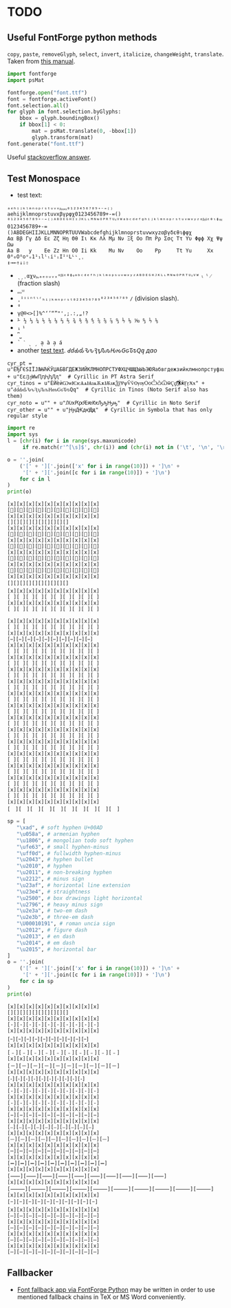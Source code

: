 # TODO

## Useful FontForge python methods

`copy`, `paste`, `removeGlyph`, `select`, `invert`, `italicize`, `changeWeight`, `translate`. Taken from [this manual](https://fontforge.github.io/python.html).

```py
import fontforge
import psMat

fontforge.open("font.ttf")
font = fontforge.activeFont()
font.selection.all()
for glyph in font.selection.byGlyphs:
    bbox = glyph.boundingBox()
    if bbox[1] < 0:
        mat = psMat.translate(0, -bbox[1])
        glyph.transform(mat)
font.generate("font.ttf")
```

Useful [stackoverflow answer](https://stackoverflow.com/questions/14557944/downsizing-an-otf-font-by-removing-glyphs/34132900#34132900).


## Test Monospace

* test text:

```
ₐₑₕᵢⱼₖₗₘₙₒₚᵣₛₜᵤᵥₓᵦᵧᵨᵩᵪ₀₁₂₃₄₅₆₇₈₉₊₋₌₍₎
aehijklmnoprstuvxβγρφχ0123456789+-=()
⁰¹²³⁴⁵⁶⁷⁸⁹⁺⁻⁼⁽⁾ᴬᴮᴰᴱᴳᴴᴵᶦᴶᴷᴸᶫᴹᴺᶰᴼᴾᴿᵀᵁᶸⱽᵂᵃᵇᶜᵈᵉᶠᵍʰⁱʲᵏˡᵐⁿᵒᵖʳˢᵗᵘᵛʷˣʸᶻᵅᵝᵞᵟᵋᶿᶥᶲᵠᵡ
0123456789+-=()ABDEGHIIJKLLMNNOPRTUUVWabcdefghijklmnoprstuvwxyzαβγδεθιϕφχ
Αα Ββ Γγ Δδ Εε Ζζ Ηη Θθ Ιι Κκ Λλ Μμ Νν Ξξ Οο Ππ Ρρ Σσς Ττ Υυ Φφϕ Χχ Ψψ Ωω
Aa B   y    Ee Zz Hn O0 Ii Kk    Mu Nv    Oo    Pp     Tt Yu     Xx      
0⁰₀Oᴼoᵒₒ1¹₁lˡₗiⁱᵢIᴵᶦLᴸᶫ˳ˌ
↕→←↑↓⇩⇧
```

* `ˎˏˌαχνᵦᵩₐₑₒᵤᵥₓᵅᵝᵟᵋᶿᶲᵠᵃᵇᶜᵈᵉᶠʰʲᵏˡᵐᵒᵖˢᵘᵛʷˣʸᶻᴬᴮᴰᴱᴳᴴᴶᴷᴸᶫᴹᴺᶰᴼᴾᴿᵀᵁᶸⱽᵂ` `ₗ` `ˡ` `⁄` (fraction slash)
* `ᵨᵧᵪᵞᵡ`
* `˳ᴵᶦⁱⁿᵗᶥʳₕᵢⱼₖₘₙₚᵣₛₜ₀₂₃₄₅₆₇₈₉⁰²³⁴⁵⁶⁷⁸⁹` `∕` (division slash).
* `ᵍ`
* `γ@®<>[]%^‘’“”"',;.:‚„!?`
* `⅟ ½ ⅓ ¼ ⅕ ⅙ ⅛ ⅔ ⅖ ¾ ⅗ ⅜ ⅘ ⅚ ⅝ ⅞ ↉ ⅐ ⅑ ⅒ ↉ ⅐ ⅑`
* `₁` `¹`
* `⎴⎵`
* `` ` ˋ ˎ ˏ a̖ à a̗ á ``
* another [test text](https://github.com/kiwi0fruit/sugartex/blob/master/sugartex.md).
*ԀԁԂԃԄԅԆԇԈԉԊԋԌԍԎԏԚԛ  даo*
```
cyr_pt = u"ЁЂЃЄЅІЇЈЉЊЋЌЎЏАБВГДЕЖЗИЙКЛМНОПРСТУФХЦЧШЩЪЫЬЭЮЯабвгдежзийклмнопрстуфхцчшщъыьэюяёђѓєѕіїјљњћќўџѢѣѲѳѴѵҊҋҌҍҎҏҐґҒғҔҕҖҗҘҙҚқҜҝҞҟҠҡҢңҤҥҦҧҨҩҪҫҬҭҮүҰұҲҳҴҵҶҷҸҹҺһҼҽҾҿӀӃӄӅӆӇӈӉӊӋӌӍӎӏӐӑӒӓӔӕӖӗӘәӚӛӜӝӞӟӠӡӢӣӤӥӦӧӨөӪӫӬӭӮӯӰӱӲӳӴӵӶӷӸӹӼӽ" + u"ԐԑԒԓԜԝԤԥԦԧԮԯ"  # Cyrillic in PT Astra Serif
cyr_tinos = u"ЀЍѐѝѠѡѤѥѦѧѨѩѪѫѬѭѮѯѰѱѶѷѸѹѺѻѼѽѾѿҀҁ҂҃҄҅҆҇҈҉ӁӂӺӻӾӿ" + u"ԀԁԂԃԄԅԆԇԈԉԊԋԌԍԎԏԚԛ"  # Cyrillic in Tinos (Noto Serif also has them)
cyr_noto = u"" + u"ԔԕԖԗԘԙԞԟԠԡԢԣ"  # Cyrillic in Noto Serif
cyr_other = u"" + u"ԨԩԪԫԬԭ"  # Cyrillic in Symbola that has only regular style

```

```py
import re
import sys
l = [chr(i) for i in range(sys.maxunicode)
     if re.match(r'^[\s]$', chr(i)) and (chr(i) not in ('\t', '\n', '\r', ' '))]

o = ''.join(
    ('[' + ']['.join(['x' for i in range(10)]) + ']\n' +
     '[' + ']['.join([c for i in range(10)]) + ']\n')
    for c in l
)
print(o)
```

```
[x][x][x][x][x][x][x][x][x][x]
[][][][][][][][][][]
[x][x][x][x][x][x][x][x][x][x]
[][][][][][][][][][]
[x][x][x][x][x][x][x][x][x][x]
[][][][][][][][][][]
[x][x][x][x][x][x][x][x][x][x]
[][][][][][][][][][]
[x][x][x][x][x][x][x][x][x][x]
[][][][][][][][][][]
[x][x][x][x][x][x][x][x][x][x]
[][][][][][][][][][]
[x][x][x][x][x][x][x][x][x][x]
[][][][][][][][][][]
[x][x][x][x][x][x][x][x][x][x]
[ ][ ][ ][ ][ ][ ][ ][ ][ ][ ]
[x][x][x][x][x][x][x][x][x][x]
[ ][ ][ ][ ][ ][ ][ ][ ][ ][ ]

[x][x][x][x][x][x][x][x][x][x]
[ ][ ][ ][ ][ ][ ][ ][ ][ ][ ]
[x][x][x][x][x][x][x][x][x][x]
[ ][ ][ ][ ][ ][ ][ ][ ][ ][ ]
[x][x][x][x][x][x][x][x][x][x]
[ ][ ][ ][ ][ ][ ][ ][ ][ ][ ]
[x][x][x][x][x][x][x][x][x][x]
[ ][ ][ ][ ][ ][ ][ ][ ][ ][ ]
[x][x][x][x][x][x][x][x][x][x]
[ ][ ][ ][ ][ ][ ][ ][ ][ ][ ]
[x][x][x][x][x][x][x][x][x][x]
[ ][ ][ ][ ][ ][ ][ ][ ][ ][ ]
[x][x][x][x][x][x][x][x][x][x]
[ ][ ][ ][ ][ ][ ][ ][ ][ ][ ]
[x][x][x][x][x][x][x][x][x][x]
[ ][ ][ ][ ][ ][ ][ ][ ][ ][ ]
[x][x][x][x][x][x][x][x][x][x]
[ ][ ][ ][ ][ ][ ][ ][ ][ ][ ]
[x][x][x][x][x][x][x][x][x][x]
[ ][ ][ ][ ][ ][ ][ ][ ][ ][ ]
[x][x][x][x][x][x][x][x][x][x]
[ ][ ][ ][ ][ ][ ][ ][ ][ ][ ]
[x][x][x][x][x][x][x][x][x][x]
[ ][ ][ ][ ][ ][ ][ ][ ][ ][ ]
[x][x][x][x][x][x][x][x][x][x]
[ ][ ][ ][ ][ ][ ][ ][ ][ ][ ]
[x][x][x][x][x][x][x][x][x][x]
[ ][ ][ ][ ][ ][ ][ ][ ][ ][ ]
[x][x][x][x][x][x][x][x][x][x]
[ ][ ][ ][ ][ ][ ][ ][ ][ ][ ]
[x][x][x][x][x][x][x][x][x][x]
[　][　][　][　][　][　][　][　][　][　]
```

```py
sp = [
   "\xad", # soft hyphen U+00AD
   "\u058a", # armenian hyphen
   "\u1806", # mongolian todo soft hyphen
   "\ufe63", # small hyphen-minus
   "\uff0d", # fullwidth hyphen-minus
   "\u2043", # hyphen bullet
   "\u2010", # hyphen
   "\u2011", # non-breaking hyphen
   "\u2212", # minus sign
   "\u23af", # horizontal line extension
   "\u23e4", # straightness
   "\u2500", # box drawings light horizontal
   "\u2796", # heavy minus sign
   "\u2e3a", # two-em dash
   "\u2e3b", # three-em dash
   "\U00010191", # roman uncia sign
   "\u2012", # figure dash
   "\u2013", # en dash
   "\u2014", # em dash
   "\u2015", # horizontal bar
]
o = ''.join(
    ('[' + ']['.join(['x' for i in range(10)]) + ']\n' +
     '[' + ']['.join([c for i in range(10)]) + ']\n')
    for c in sp
)
print(o)
```

```
[x][x][x][x][x][x][x][x][x][x]
[­][­][­][­][­][­][­][­][­][­]
[x][x][x][x][x][x][x][x][x][x]
[֊][֊][֊][֊][֊][֊][֊][֊][֊][֊]
[x][x][x][x][x][x][x][x][x][x]
[᠆][᠆][᠆][᠆][᠆][᠆][᠆][᠆][᠆][᠆]
[x][x][x][x][x][x][x][x][x][x]
[﹣][﹣][﹣][﹣][﹣][﹣][﹣][﹣][﹣][﹣]
[x][x][x][x][x][x][x][x][x][x]
[－][－][－][－][－][－][－][－][－][－]
[x][x][x][x][x][x][x][x][x][x]
[⁃][⁃][⁃][⁃][⁃][⁃][⁃][⁃][⁃][⁃]
[x][x][x][x][x][x][x][x][x][x]
[‐][‐][‐][‐][‐][‐][‐][‐][‐][‐]
[x][x][x][x][x][x][x][x][x][x]
[‑][‑][‑][‑][‑][‑][‑][‑][‑][‑]
[x][x][x][x][x][x][x][x][x][x]
[−][−][−][−][−][−][−][−][−][−]
[x][x][x][x][x][x][x][x][x][x]
[⎯][⎯][⎯][⎯][⎯][⎯][⎯][⎯][⎯][⎯]
[x][x][x][x][x][x][x][x][x][x]
[⏤][⏤][⏤][⏤][⏤][⏤][⏤][⏤][⏤][⏤]
[x][x][x][x][x][x][x][x][x][x]
[─][─][─][─][─][─][─][─][─][─]
[x][x][x][x][x][x][x][x][x][x]
[➖][➖][➖][➖][➖][➖][➖][➖][➖][➖]
[x][x][x][x][x][x][x][x][x][x]
[⸺][⸺][⸺][⸺][⸺][⸺][⸺][⸺][⸺][⸺]
[x][x][x][x][x][x][x][x][x][x]
[⸻][⸻][⸻][⸻][⸻][⸻][⸻][⸻][⸻][⸻]
[x][x][x][x][x][x][x][x][x][x]
[𐆑][𐆑][𐆑][𐆑][𐆑][𐆑][𐆑][𐆑][𐆑][𐆑]
[x][x][x][x][x][x][x][x][x][x]
[‒][‒][‒][‒][‒][‒][‒][‒][‒][‒]
[x][x][x][x][x][x][x][x][x][x]
[–][–][–][–][–][–][–][–][–][–]
[x][x][x][x][x][x][x][x][x][x]
[—][—][—][—][—][—][—][—][—][—]
[x][x][x][x][x][x][x][x][x][x]
[―][―][―][―][―][―][―][―][―][―]
```

## Fallbacker

* [Font fallback app via FontForge Python](https://github.com/cpitclaudel/monospacifier/issues/15) may be written in order to use mentioned fallback chains in TeX or MS Word conveniently.
